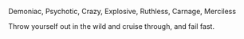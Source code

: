 Demoniac, Psychotic, Crazy, Explosive, Ruthless, Carnage, Merciless

Throw yourself out in the wild and cruise through, and fail fast.